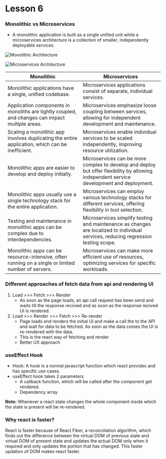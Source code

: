   # Lesson 6
  
  ### Monolithic vs Microservices
-  A monolithic application is built as a single unified unit while a microservices architecture is a collection of smaller, independently deployable services.

  ![Monolithic Architecture](https://wac-cdn.atlassian.com/dam/jcr:95b9a276-c524-42b1-8d06-ded56d589858/Monolithic%20architecture@2x.png?cdnVersion=1283 'Monolithic Architecture')
  
  ![Microservices Architecture ](https://wac-cdn.atlassian.com/dam/jcr:5308ccab-dc94-46f5-978c-8a77b8d5be57/Microservice%20architecture@2x.png?cdnVersion=1283 'Microservices Architecture')
  
  |Monolithic|Microservices|
  |-----------|-----------|
  |Monolithic applications have a single, unified codebase.|Microservices applications consist of separate, individual services.|
  |Application components in monoliths are tightly coupled, and changes can impact multiple areas.|Microservices emphasize loose coupling between services, allowing for independent development and maintenance.|
  |Scaling a monolithic app involves duplicating the entire application, which can be inefficient.|Microservices enable individual services to be scaled independently, improving resource utilization.|
  |Monolithic apps are easier to develop and deploy initially.|Microservices can be more complex to develop and deploy but offer flexibility by allowing independent service development and deployment.|
  |Monolithic apps usually use a single technology stack for the entire application.|Microservices can employ various technology stacks for different services, offering flexibility in tool selection.|
  |Testing and maintenance in monolithic apps can be complex due to interdependencies.|Microservices simplify testing and maintenance as changes are localized to individual services, reducing regression testing scope.|
  |Monolithic apps can be resource-intensive, often running on a single or limited number of servers.|Microservices can make more efficient use of resources, optimizing services for specific workloads.|
  
  
  ### Different approaches of fetch data from api and rendering UI
  1.    Load >>> Fetch >>> Render
        - As soon as the page loads, an api call request has been send and waits till the response recivied and as soon as the response recived UI is rendered.
  2.    Load >>> Render >>> Fetch >>> Re-render
        - Page loads and renders the initial UI and make a call the to the API and wait for data to be fetched. As soon as the data comes the UI is re-rendered with the data.
        - This is the react way of fetching and render
        - Better UX approach

### useEffect Hook
- Hook: A hook is a normal javascript function which react provides and has specific use cases.
- useEffect hook takes 2 parameters
    - A callback function, which will be called after the component get rendered.
    - Dependency array

**Note:** Whenever a react state changes the whole component inside which the state is present will be re-rendered.


### Why react is faster?
React is faster because of React Fiber, a reconciliation algorithm, which finds out the difference between the virtual DOM of previous state and virtual DOM of present state and updates the actual DOM only when it required and only updates the portion that has changed. This faster updation of DOM makes react faster.
